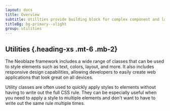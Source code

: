 ```yaml
---
layout: docs
title: Overview
subtitle: Utillties provide building block for complex component and layouts.
titleBg: bg-primary--xlight
group: utilities
---
```


## Utilities {.heading-xs .mt-6 .mb-2}
The Neoblaze framework includes a wide range of classes that can be used to style elements such as text, colors, layout, and more. It also includes responsive design capabilities, allowing developers to easily create web applications that look great on all devices.

Utility classes are often used to quickly apply styles to elements without having to write out the full CSS rule. They can be especially useful when you need to apply a style to multiple elements and don't want to have to write out the same rule multiple times.


